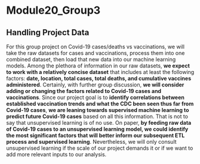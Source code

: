 # Module20_Group3
## Handling Project Data
For this group project on Covid-19 cases/deaths vs vaccinations, we will take the raw datasets for cases and vaccinations, process them into one combined dataset, then load that new data into our machine learning models. Among the plethora of information in our raw datasets, **we expect to work with a relatively concise dataset** that includes at least the following factors: **date, location, total cases, total deaths, and cumulative vaccines administered**. Certainly, with further group discussion, **we will consider adding or changing the factors related to Covid-19 cases and vaccinations**. Since our project goal is to **identify correlations between established vaccination trends and what the CDC been seen thus far from Covid-19 cases**, **we are leaning towards supervised machine learning to predict future Covid-19 cases** based on all this information. That is not to say that unsupervised learning is of no use. On paper, **by feeding raw data of Covid-19 cases to an unsupervised learning model, we could identify the most significant factors that will better inform our subsequent ETL process and supervised learning**. Nevertheless, we will only consult unsupervised learning if the scale of our project demands it or if we want to add more relevant inputs to our analysis.

<!-- New branch for James Moon -->

<!-- New branch for Jimmy Lim -->

<!-- New branch for Sam Ramos -->


